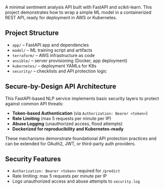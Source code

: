 A minimal sentiment analysis API built with FastAPI and scikit-learn. 
This project demonstrates how to wrap a simple ML model in a containerized REST API, ready for deployment in AWS or Kubernetes.

## Project Structure

- `app/` – FastAPI app and dependencies
- `model/` – ML training script and artifacts
- `terraform/` – AWS infrastructure as code
- `ansible/` – server provisioning (Docker, app deployment)
- `kubernetes/` – deployment YAMLs for K8s
- `security/` – checklists and API protection logic

##  Secure-by-Design API Architecture

This FastAPI-based NLP service implements basic security layers to protect against common API threats:

- **Token-based Authentication** (via `Authorization: Bearer <token>`)
- **Rate Limiting** (max 5 requests per minute per IP)
- **Abuse Logging** (unauthorized access, flood attempts)
- **Dockerized for reproducibility and Kubernetes-ready**

These mechanisms demonstrate foundational API protection practices and can be extended for OAuth2, JWT, or third-party auth providers.

## Security Features
- `Authorization: Bearer <token>` required for `/predict`
- Rate limiting: max 5 requests per minute per IP
- Logs unauthorized access and abuse attempts to `security.log`
